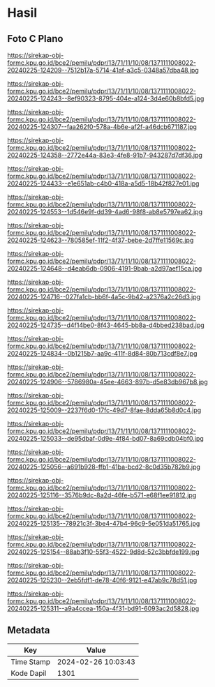 # Hasil

## Foto C Plano

https://sirekap-obj-formc.kpu.go.id/bce2/pemilu/pdpr/13/71/11/10/08/1371111008022-20240225-124209--7512b17a-5714-41af-a3c5-0348a57dba48.jpg

https://sirekap-obj-formc.kpu.go.id/bce2/pemilu/pdpr/13/71/11/10/08/1371111008022-20240225-124243--8ef90323-8795-404e-a124-3d4e60b8bfd5.jpg

https://sirekap-obj-formc.kpu.go.id/bce2/pemilu/pdpr/13/71/11/10/08/1371111008022-20240225-124307--faa262f0-578a-4b6e-af2f-a46dcb671187.jpg

https://sirekap-obj-formc.kpu.go.id/bce2/pemilu/pdpr/13/71/11/10/08/1371111008022-20240225-124358--2772e44a-83e3-4fe8-91b7-943287d7df36.jpg

https://sirekap-obj-formc.kpu.go.id/bce2/pemilu/pdpr/13/71/11/10/08/1371111008022-20240225-124433--e1e651ab-c4b0-418a-a5d5-18b42f827e01.jpg

https://sirekap-obj-formc.kpu.go.id/bce2/pemilu/pdpr/13/71/11/10/08/1371111008022-20240225-124553--1d546e9f-dd39-4ad6-98f8-ab8e5797ea62.jpg

https://sirekap-obj-formc.kpu.go.id/bce2/pemilu/pdpr/13/71/11/10/08/1371111008022-20240225-124623--780585ef-11f2-4f37-bebe-2d7ffe11569c.jpg

https://sirekap-obj-formc.kpu.go.id/bce2/pemilu/pdpr/13/71/11/10/08/1371111008022-20240225-124648--d4eab6db-0906-4191-9bab-a2d97aef15ca.jpg

https://sirekap-obj-formc.kpu.go.id/bce2/pemilu/pdpr/13/71/11/10/08/1371111008022-20240225-124716--027fa1cb-bb6f-4a5c-9b42-a2376a2c26d3.jpg

https://sirekap-obj-formc.kpu.go.id/bce2/pemilu/pdpr/13/71/11/10/08/1371111008022-20240225-124735--d4f14be0-8f43-4645-bb8a-d4bbed238bad.jpg

https://sirekap-obj-formc.kpu.go.id/bce2/pemilu/pdpr/13/71/11/10/08/1371111008022-20240225-124834--0b1215b7-aa9c-411f-8d84-80b713cdf8e7.jpg

https://sirekap-obj-formc.kpu.go.id/bce2/pemilu/pdpr/13/71/11/10/08/1371111008022-20240225-124906--5786980a-45ee-4663-897b-d5e83db967b8.jpg

https://sirekap-obj-formc.kpu.go.id/bce2/pemilu/pdpr/13/71/11/10/08/1371111008022-20240225-125009--2237f6d0-17fc-49d7-8fae-8dda65b8d0c4.jpg

https://sirekap-obj-formc.kpu.go.id/bce2/pemilu/pdpr/13/71/11/10/08/1371111008022-20240225-125033--de95dbaf-0d9e-4f84-bd07-8a69cdb04bf0.jpg

https://sirekap-obj-formc.kpu.go.id/bce2/pemilu/pdpr/13/71/11/10/08/1371111008022-20240225-125056--a691b928-ffb1-41ba-bcd2-8c0d35b782b9.jpg

https://sirekap-obj-formc.kpu.go.id/bce2/pemilu/pdpr/13/71/11/10/08/1371111008022-20240225-125116--3576b9dc-8a2d-46fe-b571-e68f1ee91812.jpg

https://sirekap-obj-formc.kpu.go.id/bce2/pemilu/pdpr/13/71/11/10/08/1371111008022-20240225-125135--78921c3f-3be4-47b4-96c9-5e051da51765.jpg

https://sirekap-obj-formc.kpu.go.id/bce2/pemilu/pdpr/13/71/11/10/08/1371111008022-20240225-125154--88ab3f10-55f3-4522-9d8d-52c3bbfde199.jpg

https://sirekap-obj-formc.kpu.go.id/bce2/pemilu/pdpr/13/71/11/10/08/1371111008022-20240225-125230--2eb5fdf1-de78-40f6-9121-e47ab9c78d51.jpg

https://sirekap-obj-formc.kpu.go.id/bce2/pemilu/pdpr/13/71/11/10/08/1371111008022-20240225-125311--a9a4ccea-150a-4f31-bd91-6093ac2d5828.jpg


## Metadata

| Key        | Value               |
| ---------- | ------------------- |
| Time Stamp | 2024-02-26 10:03:43 |
| Kode Dapil | 1301                |



